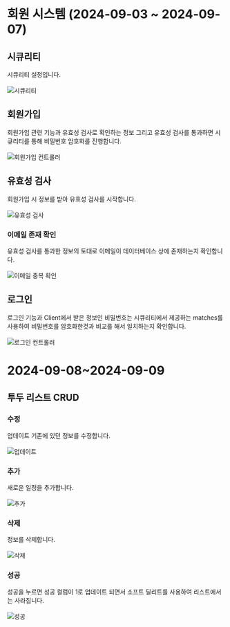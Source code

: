 # 회원 시스템 (2024-09-03 ~ 2024-09-07)

## 시큐리티
시큐리티 설정입니다.<br>
<br>
![시큐리티](https://github.com/user-attachments/assets/db778d65-8498-4a82-8c8b-5ef2cc4ed811)

## 회원가입
회원가입 관련 기능과 유효성 검사로 확인하는 정보 그리고 유효성 검사를 통과하면 시큐리티를 통해 비밀번호 암호화를 진행합니다.<br>
<br>
![회원가입 컨트롤러](https://github.com/user-attachments/assets/a4804e75-fea7-45ce-b7b1-3801ec902062)

## 유효성 검사
회원가입 시 정보를 받아 유효성 검사를 시작합니다.<br>
<br>
![유효성 검사](https://github.com/user-attachments/assets/e7a056e1-6290-49e2-9609-1b1e899b4438)

### 이메일 존재 확인
유효성 검사를 통과한 정보의 토대로 이메일이 데이터베이스 상에 존재하는지 확인합니다.<br>
<br>
![이메일 중복 확인](https://github.com/user-attachments/assets/142231ee-832d-4ccd-b949-4ae78bd7e8ab)

## 로그인
로그인 기능과 Client에서 받은 정보인 비밀번호는 시큐리티에서 제공하는 matches를 사용하여 비밀번호를 암호화한것과 비교를 해서 일치하는지 확인합니다.<br>
<br>
![로그인 컨트롤러](https://github.com/user-attachments/assets/49a8756b-f84e-4b81-9182-699bc761c5b9)
# 2024-09-08~2024-09-09
## 투두 리스트 CRUD

### 수정
업데이트 기존에 있던 정보를 수정합니다.<br>
<br>
![업데이트](https://github.com/user-attachments/assets/4e1f6c7e-fc65-4ff0-9c8e-bfb59bf426d8)
### 추가
새로운 일정을 추가합니다.<br>
<br>
![추가](https://github.com/user-attachments/assets/28779f5a-182c-4485-9e91-8f7d657d39e5)
### 삭제
정보를 삭제합니다.<br>
<br>
![삭제](https://github.com/user-attachments/assets/6af99956-d20f-45c2-a32b-c2509a6a2eab)
### 성공
성공을 누르면 성공 컬럼이 1로 업데이트 되면서 소프트 딜리트를 사용하여 리스트에서는 사라집니다.<br>
<br>
![성공](https://github.com/user-attachments/assets/2041d6d1-9bf6-4ca3-b551-f1f904119298)
